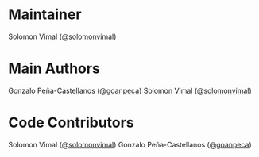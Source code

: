 Maintainer
==========

Solomon Vimal ([@solomonvimal](http://github.com/solomonvimal))

Main Authors
============
Gonzalo Peña-Castellanos ([@goanpeca](http://github.com/goanpeca))
Solomon Vimal ([@solomonvimal](http://github.com/solomonvimal))

Code Contributors
=================

Solomon Vimal ([@solomonvimal](http://github.com/solomonvimal))
Gonzalo Peña-Castellanos ([@goanpeca](http://github.com/goanpeca))
